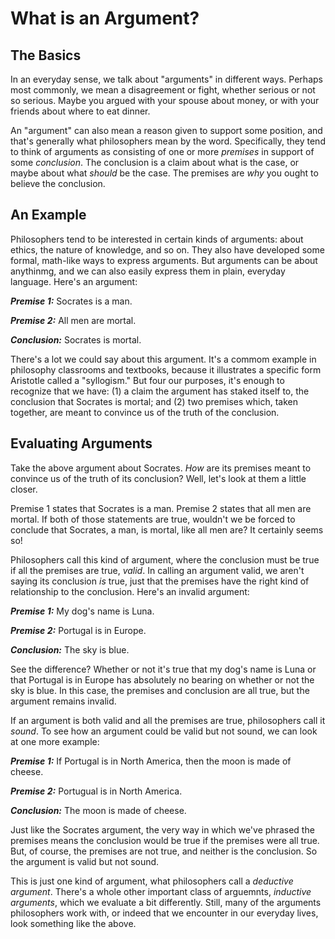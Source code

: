 # What is an Argument?

## The Basics

In an everyday sense, we talk about "arguments" in different ways. Perhaps most commonly, we mean a disagreement or fight, whether serious
or not so serious. Maybe you argued with your spouse about money, or with your friends about where to eat dinner.

An "argument" can also mean a reason given to support some position, and that's generally what philosophers mean by the word. Specifically, they tend to think of 
arguments as consisting of one or more _premises_ in support of some _conclusion_. The conclusion is a claim about what is the case, or maybe about what _should_
be the case. The premises are _why_ you ought to believe the conclusion.

## An Example

Philosophers tend to be interested in certain kinds of arguments: about ethics, the nature of knowledge, and so on. They also have developed some formal, math-like ways to express arguments. But arguments can be about anythinmg, and we can also easily express them in plain, everyday language. Here's an argument:

***Premise 1:*** Socrates is a man.

***Premise 2:*** All men are mortal.

***Conclusion:*** Socrates is mortal.

There's a lot we could say about this argument. It's a commom example in philosophy classrooms and textbooks, because it illustrates a specific form Aristotle called a "syllogism." But four our purposes, it's enough to recognize that we have: (1) a claim the argument has staked itself to, the conclusion that Socrates is mortal; and (2) two premises which, taken together, are meant to convince us of the truth of the conclusion.

## Evaluating Arguments

Take the above argument about Socrates. *How* are its premises meant to convince us of the truth of its conclusion? Well, let's look at them a little closer.

Premise 1 states that Socrates is a man. Premise 2 states that all men are mortal. If both of those statements are true, wouldn't we be forced to conclude that Socrates, a man, is mortal, like all men are? It certainly seems so!

Philosophers call this kind of argument, where the conclusion must be true if all the premises are true, *valid*. In calling an argument valid, we aren't saying its conclusion *is* true, just that the premises have the right kind of relationship to the conclusion. Here's an invalid argument:

***Premise 1:*** My dog's name is Luna.

***Premise 2:*** Portugal is in Europe.

***Conclusion:*** The sky is blue.

See the difference? Whether or not it's true that my dog's name is Luna or that Portugal is in Europe has absolutely no bearing on whether or not the sky is blue. In this case, the premises and conclusion are all true, but the argument remains invalid.

If an argument is both valid and all the premises are true, philosophers call it *sound*. To see how an argument could be valid but not sound, we can look at one more example:

***Premise 1:*** If Portugal is in North America, then the moon is made of cheese.

***Premise 2:*** Portugual is in North America.

***Conclusion:*** The moon is made of cheese.

Just like the Socrates argument, the very way in which we've phrased the premises means the conclusion would be true if the premises were all true. But, of course, the premises are not true, and neither is the conclusion. So the argument is valid but not sound.

This is just one kind of argument, what philosophers call a *deductive argument*. There's a whole other important class of arguemnts, *inductive arguments*, which we evaluate a bit differently. Still, many of the arguments philosophers work with, or indeed that we encounter in our everyday lives, look something like the above.




